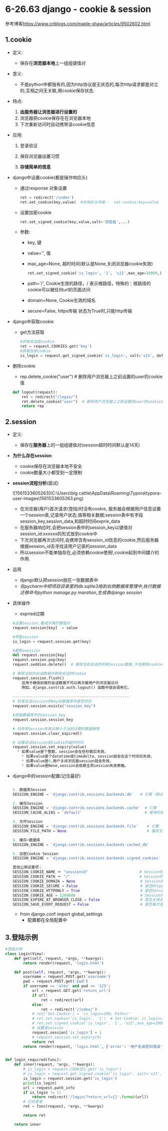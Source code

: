 # 6-26.63 django - cookie & session

参考博客<https://www.cnblogs.com/maple-shaw/articles/9502602.html>

## 1.cookie

- 定义:
  
  - 保存在**浏览器本地**上一组组键值对
  
- 意义:
  
  - 不是python中都独有的,因为http协议是无状态的,每次http请求都是对立的,互相之间无关联,用cookie保存状态.
  
- 特点:
  1. **由服务器让浏览器进行设置的**
  2. 浏览器把cookie保存在在浏览器本地
  3. 下次重新访问时自动携带该cookie信息

- 应用:

  1. 登录验证  
  2. 保存浏览器设置习惯

  3. **存储简单的信息**
  
- django中设置cookie(都是操作响应头)

  - 通过response 对象设置

    ```python
    ret = redirect('/index')
    ret.set_cookie(key,value)  #在响应头中是--  set-cookie:key=value
    ```

  - 设置加密cookie

    ```python
    ret.set_signed_cookie(key,value,salt='加密盐',...)
    ```

  - 参数:

    - key, 键  

    - value='', 值 

    - max_age=None, 超时时间(默认是None,关闭浏览器cookie失效)

      ```python
      ret.set_signed_cookie('is_login', '1', 's21',max_age=10000,)
      ```

    - path='/', Cookie生效的路径，/ 表示根路径，特殊的：根路径的cookie可以被任何url的页面访问

    - domain=None, Cookie生效的域名

    - secure=False, https传输  状态为True时,只能http传输

- django中获取cookie

  - get方法获取

    ```python
    #获取未加密cookie
    ret = request.COOKIES.get('key')  
    #获取加密cookie
    is_login = request.get_signed_cookie('is_login', salt='s21', default='')
    ```

- 删除cookie

  - rep.delete_cookie("user")  # 删除用户浏览器上之前设置的user的cookie值

  ```python
  def logout(request):
      ret = redirect("/login/")
      ret.delete_cookie("user")  # 删除用户浏览器上之前设置的user的cookie值
      return rep
  ```

## 2.session

- 定义:
  
  - 保存在**服务器**上的一组组键值对(session超时时间默认是14天)
- **为什么存在session:**
  
  - cookie保存在浏览器本地不安全
  - cookie数量大小都受到一定限制
  
- **session流程分析**(面试)

  ![1561533605263](C:\Users\big cattle\AppData\Roaming\Typora\typora-user-images\1561533605263.png)

  - 在浏览器(用户)首次请求(登陆)时没有cookie, 服务器会根据用户信息设置一个session表,记录用户状态,值等相关数据;session表中有字段session_key,session_data,和超时时间exprie_data
  - 在服务器响应时,会把session表中的session_key以键值对session_id:xxxxxx的形式放到cookie中
  - 下次浏览器再次访问时,会携带含有session_id信息的cookie,然后服务器根据session_id去寻找该用户记录的session_data
  - 所以session不能单独存在,必须依赖cookie使用!,cookie起到中间媒介的作用.

- 运用
  - django默认把session放在一张数据表中
  - *在pycharm中把项目目录里的db.sqlite3拖到右侧数据库管理中,执行数据迁移命令python manage.py maration,生成表django session*

- 具体操作

  - expried过期

  ```python
  #设置session,看成字典的键值对
  request.session[key]  = value
  
  #获取session
  is_login = request.session.get(key)  
  
  #删除seession
  del request.session[key]
  request.session.pop(key)
  request.seddion.delete()  # 删除当前会话的所有Session数据,不会删除cookie
  
  # 删除当前的会话数据并删除会话的Cookie
  request.session.flush() 
      这用于确保前面的会话数据不可以再次被用户的浏览器访问
      例如，django.contrib.auth.logout() 函数中就会调用它。
      
  ----------------------------------------------------
  # 检查会话session的key在数据库中是否存在
  request.session.exists("session_key")
  
  #获取数据库中的session_key
  request.session.session_key
  
  # 将所有Session失效日期小于当前日期的数据删除
  request.session.clear_expired()
  
  # 设置会话Session和Cookie的超时时间
  request.session.set_expiry(value)
  	* 如果value是个整数，session会在些秒数后失效。
      * 如果value是个datatime或timedelta，session就会在这个时间后失效。
      * 如果value是0,用户关闭浏览器session就会失效。
      * 如果value是None,session会依赖全局session失效策略。
  ```

- django中的session配置(记住最好)

  ```python
  
  1. 数据库Session
  SESSION_ENGINE = 'django.contrib.sessions.backends.db'   # 引擎（默认）
  
  2. 缓存Session
  SESSION_ENGINE = 'django.contrib.sessions.backends.cache'  # 引擎
  SESSION_CACHE_ALIAS = 'default'                            # 使用的缓存别名（默认内存缓存，也可以是memcache），此处别名依赖缓存的设置
  
  3. 文件Session
  SESSION_ENGINE = 'django.contrib.sessions.backends.file'    # 引擎
  SESSION_FILE_PATH = None                                    # 缓存文件路径，如果为None，则使用tempfile模块获取一个临时地址tempfile.gettempdir() 
  
  4. 缓存+数据库
  SESSION_ENGINE = 'django.contrib.sessions.backends.cached_db'        # 引擎
  
  5. 加密Cookie Session
  SESSION_ENGINE = 'django.contrib.sessions.backends.signed_cookies'   # 引擎
  
  其他公用设置项：
  SESSION_COOKIE_NAME ＝ "sessionid"                       # Session的cookie保存在浏览器上时的key，即：sessionid＝随机字符串（默认）
  SESSION_COOKIE_PATH ＝ "/"                               # Session的cookie保存的路径（默认）
  SESSION_COOKIE_DOMAIN = None                             # Session的cookie保存的域名（默认）
  SESSION_COOKIE_SECURE = False                            # 是否Https传输cookie（默认）
  SESSION_COOKIE_HTTPONLY = True                           # 是否Session的cookie只支持http传输（默认）
  SESSION_COOKIE_AGE = 1209600                             # Session的cookie失效日期（2周）（默认）
  SESSION_EXPIRE_AT_BROWSER_CLOSE = False                  # 是否关闭浏览器使得Session过期（默认）
  SESSION_SAVE_EVERY_REQUEST = False                       # 是否每次请求都保存Session，默认修改之后才保存（默认）
  ```

  - from django.conf import global_settings
    - 配置都在全局配置中

## 3.登陆示例

```python
#登陆示例
class Login(View):
    def get(self, request, *args, **kwargs):
        return render(request, 'login.html')

    def post(self, request, *args, **kwargs):
        username = request.POST.get('username')
        pwd = request.POST.get('pwd')
        if username == 'alex' and pwd == '123':
            url = request.GET.get('return_url')
            if url:
                ret = redirect(url)
            else:
                ret = redirect('/index/')
            # ret['Set-Cookie'] = 'is_login=100; Path=/'
            # ret.set_cookie('is_login', '1')  # Set-Cookie: is_login=1; Path=/
            # ret.set_signed_cookie('is_login', '1', 's21',max_age=10000,)  # Set-Cookie: is_login=1; Path=/
            # 设置设session
            request.session['is_login'] = 1
            # request.session.set_expiry(0)
            return ret
        return render(request, 'login.html', {'error': '用户名或密码错误'})


def login_required(func):
    def inner(request, *args, **kwargs):
        # is_login = request.COOKIES.get('is_login')
        # is_login = request.get_signed_cookie('is_login', salt='s21', default='')
        is_login = request.session.get('is_login')
        print(is_login)
        url = request.path_info
        if is_login != 1:
            return redirect('/login/?return_url={}'.format(url))
        # 已经登录
        ret = func(request, *args, **kwargs)

        return ret

    return inner
```

